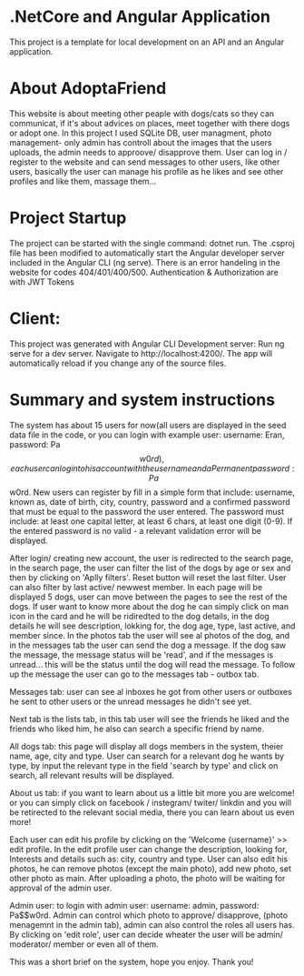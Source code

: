 # .NetCore and Angular Application
This project is a template for local development on an API and an Angular application.

# About AdoptaFriend
This website is about meeting other peaple with dogs/cats so they can communicat, if it's about advices on places, meet together with there dogs or adopt one.
In this project I used SQLite DB, user managment, photo management-  only admin has controll about the images that the users uploads, the admin needs to approove/ disapprove them. 
User can log in / register to the website and can send messages to other users, like other users, basically the user can manage his profile as he likes and see other profiles and like them, massage them...

# Project Startup
The project can be started with the single command: dotnet run. The .csproj file has been modified to automatically start the Angular developer server included in the Angular CLI (ng serve). 
There is an error handeling in the website for codes 404/401/400/500. 
Authentication & Authorization are with JWT Tokens

# Client:
This project was generated with Angular CLI
Development server:
Run ng serve for a dev server.
Navigate to http://localhost:4200/.
The app will automatically reload if you change any of the source files.

# Summary and system instructions
The system has about 15 users for now(all users are displayed in the seed data file in the code, or you can login with example user: username: Eran, password: Pa$$w0rd), each user can login to his account with the username and a Permanent password : Pa$$w0rd. 
New users can register by fill in a simple form that include: username, known as, date of birth, city, country, password and a confirmed password that must be equal to the password the user entered. 
The password must include: at least one capital letter, at least 6 chars, at least one digit (0-9). 
If the entered password is no valid - a relevant validation error will be displayed. 

After login/ creating new account, the user is redirected to the search page, in the search page, the user can filter the list of the dogs by age or sex and then by clicking on 'Aplly filters'.
Reset button will reset the last filter. 
User can also filter by last active/ newwest member. 
In each page will be displayed 5 dogs, user can move between the pages to see the rest of the dogs. 
If user want to know more about the dog he can simply click on man icon in the card and he will be ridiredted to the dog details, in the dog details he will see description, lokking for, the dog age, type, last active, and member since. 
In the photos tab the user will see al photos of the dog, and in the messages tab the user can send the dog a message. 
If the dog saw the message, the message status will be 'read', and if the messages is unread... this will be the status until the dog will read the message. 
To follow up the message the user can go to the messages tab - outbox tab.

Messages tab: user can see al inboxes he got from other users or outboxes he sent to other users or the unread messages he didn't see yet. 

Next tab is the lists tab, in this tab user will see the friends he liked and the friends who liked him, he also can search a specific friend by name. 

All dogs tab: this page will display all dogs members in the system, theier name, age, city and type. 
User can search for a relevant dog he wants by type, by input the relevant type in the field 'search by type' and click on search, all relevant results will be displayed. 

About us tab: if you want to learn about us a little bit more you are welcome! or you can simply click on facebook / instegram/ twiter/ linkdin and you will be retirected to the relevant social media, there you can learn about us even more! 

Each user can edit his profile by clicking on the 'Welcome {username}' >> edit profile. 
In the edit profile user can change the description, looking for, Interests and details such as: city, country and type. 
User can also edit his photos, he can remove photos (except the main photo), add new photo, set other photo as main. 
After uploading a photo, the photo will be waiting for approval of the admin user. 

Admin user: to login with admin user: username: admin, password: Pa$$w0rd.
Admin can control which photo to approve/ disapprove, (photo menagemnt in the admin tab), admin can also control the roles all users has. 
By clicking on 'edit role', user can decide wheater the user will be admin/ moderator/ member or even all of them. 


This was a short brief on the system, hope you enjoy. 
Thank you!




